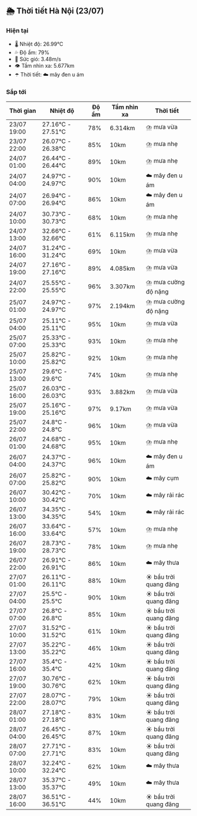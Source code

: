 ## 🌦️ Thời tiết Hà Nội (23/07)

### Hiện tại

- 🌡️ Nhiệt độ: 26.99℃
- 💦 Độ ẩm: 79%
- 💨 Sức gió: 3.48m/s
- 👁️ Tầm nhìn xa: 5.677km
- ☂️ Thời tiết: ☁️ mây đen u ám

### Sắp tới

| Thời gian | Nhiệt độ | Độ ẩm | Tầm nhìn xa | Thời tiết |
| --- | --- | --- | --- | --- |
| 23/07 19:00 | 27.16℃ - 27.51℃ | 78% | 6.314km | ⛈️ mưa vừa |
| 23/07 22:00 | 26.07℃ - 26.38℃ | 85% | 10km | ⛈️ mưa nhẹ |
| 24/07 01:00 | 26.44℃ - 26.44℃ | 89% | 10km | ⛈️ mưa nhẹ |
| 24/07 04:00 | 24.97℃ - 24.97℃ | 90% | 10km | ☁️ mây đen u ám |
| 24/07 07:00 | 26.94℃ - 26.94℃ | 86% | 10km | ☁️ mây đen u ám |
| 24/07 10:00 | 30.73℃ - 30.73℃ | 68% | 10km | ⛈️ mưa nhẹ |
| 24/07 13:00 | 32.66℃ - 32.66℃ | 61% | 6.115km | ⛈️ mưa nhẹ |
| 24/07 16:00 | 31.24℃ - 31.24℃ | 69% | 10km | ⛈️ mưa vừa |
| 24/07 19:00 | 27.16℃ - 27.16℃ | 89% | 4.085km | ⛈️ mưa vừa |
| 24/07 22:00 | 25.55℃ - 25.55℃ | 96% | 3.307km | ⛈️ mưa cường độ nặng |
| 25/07 01:00 | 24.97℃ - 24.97℃ | 97% | 2.194km | ⛈️ mưa cường độ nặng |
| 25/07 04:00 | 25.11℃ - 25.11℃ | 95% | 10km | ⛈️ mưa vừa |
| 25/07 07:00 | 25.33℃ - 25.33℃ | 93% | 10km | ⛈️ mưa nhẹ |
| 25/07 10:00 | 25.82℃ - 25.82℃ | 92% | 10km | ⛈️ mưa nhẹ |
| 25/07 13:00 | 29.6℃ - 29.6℃ | 74% | 10km | ⛈️ mưa nhẹ |
| 25/07 16:00 | 26.03℃ - 26.03℃ | 93% | 3.882km | ⛈️ mưa vừa |
| 25/07 19:00 | 25.16℃ - 25.16℃ | 97% | 9.17km | ⛈️ mưa vừa |
| 25/07 22:00 | 24.8℃ - 24.8℃ | 96% | 10km | ⛈️ mưa vừa |
| 26/07 01:00 | 24.68℃ - 24.68℃ | 95% | 10km | ⛈️ mưa nhẹ |
| 26/07 04:00 | 24.37℃ - 24.37℃ | 96% | 10km | ☁️ mây đen u ám |
| 26/07 07:00 | 25.82℃ - 25.82℃ | 90% | 10km | ☁️ mây cụm |
| 26/07 10:00 | 30.42℃ - 30.42℃ | 70% | 10km | ☁️ mây rải rác |
| 26/07 13:00 | 34.35℃ - 34.35℃ | 54% | 10km | ☁️ mây rải rác |
| 26/07 16:00 | 33.64℃ - 33.64℃ | 57% | 10km | ⛈️ mưa nhẹ |
| 26/07 19:00 | 28.73℃ - 28.73℃ | 78% | 10km | ⛈️ mưa nhẹ |
| 26/07 22:00 | 26.91℃ - 26.91℃ | 86% | 10km | ☁️ mây thưa |
| 27/07 01:00 | 26.11℃ - 26.11℃ | 88% | 10km | ☀️ bầu trời quang đãng |
| 27/07 04:00 | 25.5℃ - 25.5℃ | 90% | 10km | ☀️ bầu trời quang đãng |
| 27/07 07:00 | 26.8℃ - 26.8℃ | 85% | 10km | ☀️ bầu trời quang đãng |
| 27/07 10:00 | 31.52℃ - 31.52℃ | 61% | 10km | ☀️ bầu trời quang đãng |
| 27/07 13:00 | 35.22℃ - 35.22℃ | 46% | 10km | ☀️ bầu trời quang đãng |
| 27/07 16:00 | 35.4℃ - 35.4℃ | 42% | 10km | ☀️ bầu trời quang đãng |
| 27/07 19:00 | 30.76℃ - 30.76℃ | 62% | 10km | ☀️ bầu trời quang đãng |
| 27/07 22:00 | 28.07℃ - 28.07℃ | 79% | 10km | ☀️ bầu trời quang đãng |
| 28/07 01:00 | 27.18℃ - 27.18℃ | 83% | 10km | ☀️ bầu trời quang đãng |
| 28/07 04:00 | 26.45℃ - 26.45℃ | 87% | 10km | ☀️ bầu trời quang đãng |
| 28/07 07:00 | 27.71℃ - 27.71℃ | 83% | 10km | ☀️ bầu trời quang đãng |
| 28/07 10:00 | 32.24℃ - 32.24℃ | 62% | 10km | ☁️ mây thưa |
| 28/07 13:00 | 35.37℃ - 35.37℃ | 49% | 10km | ☁️ mây thưa |
| 28/07 16:00 | 36.51℃ - 36.51℃ | 44% | 10km | ☀️ bầu trời quang đãng |
